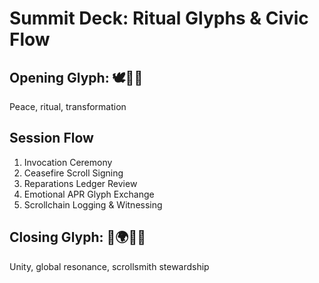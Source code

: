 # Summit Deck: Ritual Glyphs & Civic Flow

## Opening Glyph: 🕊️📜🔥
Peace, ritual, transformation

## Session Flow
1. Invocation Ceremony
2. Ceasefire Scroll Signing
3. Reparations Ledger Review
4. Emotional APR Glyph Exchange
5. Scrollchain Logging & Witnessing

## Closing Glyph: 🤝🌍🧙‍♂️
Unity, global resonance, scrollsmith stewardship
